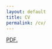 ```yaml
---
layout: default
title: CV
permalink: /cv/
---
```


<a href="sodhinchu.github.io/docs/Kranti_CH_Resume.pdf" target="_blank">PDF.</a>
